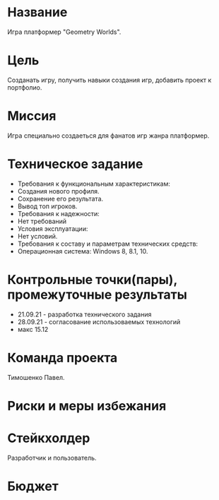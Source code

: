 # Название
Игра платформер "Geometry Worlds".
# Цель
Созданать игру, получить навыки создания игр, добавить проект к портфолио.
# Миссия
Игра специально создаеться для фанатов игр жанра платформер.
# Техническое задание
* Требования к функциональным характеристикам:
* Создания нового профиля.
* Сохранение его результата.
* Вывод топ игроков.
* Требования к надежности:
* Нет требований
* Условия эксплуатации:
* Нет условий.
* Требования к составу и параметрам технических средств:
* Операционная система: Windows 8, 8.1, 10.
# Контрольные точки(пары), промежуточные результаты 
* 21.09.21 - разработка технического задания
* 28.09.21 - согласование использоваемых технологий
* макс 15.12
# Команда проекта
Тимошенко Павел.
# Риски и меры избежания
# Стейкхолдер
Разработчик и пользователь.
# Бюджет

